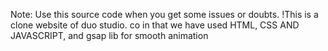 Note: Use this source code when you get some issues or doubts.
!This is a clone website of duo studio. co 
in that we have used HTML, CSS AND JAVASCRIPT, and gsap lib for smooth animation 
